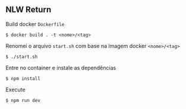 ## NLW Return

Build docker `Dockerfile`

```
$ docker build . -t <nome>/<tag>
```

Renomei o arquivo `start.sh` com base na imagem docker `<nome>/<tag>`

```
$ ./start.sh
```

Entre no container e instale as dependências

```
$ npm install
```

Execute

```
$ npm run dev
```
